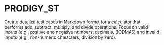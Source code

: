 # PRODIGY_ST
Create detailed test cases in Markdown format for a calculator that performs add, subtract, multiply, and divide operations. Focus on valid inputs (e.g., positive and negative numbers, decimals, BODMAS) and invalid inputs (e.g., non-numeric characters, division by zero).

